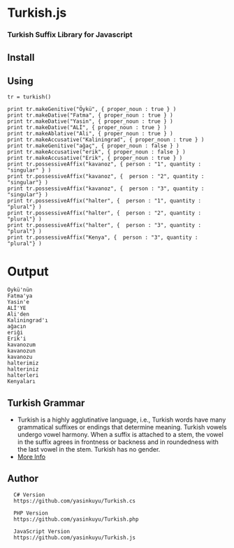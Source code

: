 Turkish.js
==========

### Turkish Suffix Library for Javascript

## Install 

## Using
    
    tr = turkish()

    print tr.makeGenitive("Öykü", { proper_noun : true } )
    print tr.makeDative("Fatma", { proper_noun : true } )
    print tr.makeDative("Yasin", { proper_noun : true } )
    print tr.makeDative("ALİ", { proper_noun : true } )
    print tr.makeAblative("Ali", { proper_noun : true } )
    print tr.makeAccusative("Kaliningrad", { proper_noun : true } )
    print tr.makeGenitive("ağaç", { proper_noun : false } )
    print tr.makeAccusative("erik", { proper_noun : false } )
    print tr.makeAccusative("Erik", { proper_noun : true } )
    print tr.possessiveAffix("kavanoz", { person : "1", quantity : "singular" } )
    print tr.possessiveAffix("kavanoz", {  person : "2", quantity : "singular"} )
    print tr.possessiveAffix("kavanoz", {  person : "3", quantity : "singular"} )
    print tr.possessiveAffix("halter", {  person : "1", quantity : "plural"} )
    print tr.possessiveAffix("halter", {  person : "2", quantity : "plural"} )
    print tr.possessiveAffix("halter", {  person : "3", quantity : "plural"} )
    print tr.possessiveAffix("Kenya", {  person : "3", quantity : "plural"} )
        
# Output
    
    Öykü'nün 
    Fatma'ya 
    Yasin'e 
    ALİ'YE 
    Ali'den 
    Kaliningrad'ı
    ağacın
    eriği
    Erik'i
    kavanozum
    kavanozun
    kavanozu
    halterimiz
    halteriniz
    halterleri
    Kenyaları 

## Turkish Grammar
 * Turkish is a highly agglutinative language, i.e., Turkish words have many grammatical suffixes or endings that determine meaning. Turkish vowels undergo vowel harmony. When a suffix is attached to a stem, the vowel in the suffix agrees in frontness or backness and in roundedness with the last vowel in the stem. Turkish has no gender.
 * [More Info](http://en.wikipedia.org/wiki/Turkish_grammar)

## Author 
      C# Version
      https://github.com/yasinkuyu/Turkish.cs
      
      PHP Version
      https://github.com/yasinkuyu/Turkish.php
      
      JavaScript Version
      https://github.com/yasinkuyu/Turkish.js